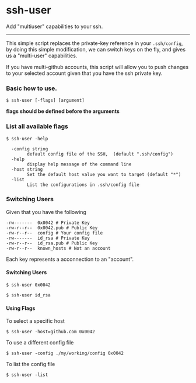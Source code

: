 # ssh-user

Add "multiuser" capabilities to your ssh.

---
This simple script replaces the private-key reference in your `.ssh/config`, by doing this
simple modification, we can switch keys on the fly, and gives us a "multi-user" capabilities.

If you have multi-github accounts, this script will allow you to push changes to your selected account
given that you have the ssh private key.

### Basic how to use.
```shell script
$ ssh-user [-flags] [argument]
```
__flags should be defined before the arguments__

### List all available flags
```shell script
$ ssh-user -help
```
```shell script
  -config string
        default config file of the SSH,  (default ".ssh/config")
  -help
        display help message of the command line
  -host string
        Set the default host value you want to target (default "*")
  -list
        List the configurations in .ssh/config file
```

### Switching Users
Given that you have the following
```shell script
-rw-------  0x0042 # Private Key
-rw-r--r--  0x0042.pub # Public Key
-rw-r--r--  config # Your config file
-rw-------  id_rsa # Private Key
-rw-r--r--  id_rsa.pub # Public Key
-rw-r--r--  known_hosts # Not an account
```
Each key represents a acconnection to an "account".

#### Switching Users
```shell script
$ ssh-user 0x0042
```

```shell script
$ ssh-user id_rsa
```

#### Using Flags

To select a specific host
```shell script
$ ssh-user -host=github.com 0x0042
```

To use a different config file
```shell script
$ ssh-user -config ./my/working/config 0x0042
```

To list the config file
```shell script
$ ssh-user -list
```